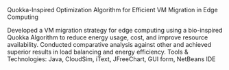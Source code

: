 Quokka-Inspired Optimization Algorithm for Efficient VM Migration in Edge Computing 

Developed a VM migration strategy for edge computing using a bio-inspired Quokka Algorithm to reduce energy usage, cost, and improve resource availability. Conducted comparative analysis against other and achieved superior results in load balancing and energy efficiency. 
Tools & Technologies: Java, CloudSim, iText, JFreeChart, GUI form, NetBeans IDE
